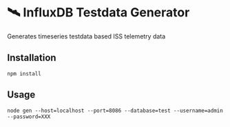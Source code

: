 # 🛰 InfluxDB Testdata Generator

Generates timeseries testdata based ISS telemetry data

## Installation

```
npm install
```

## Usage

```
node gen --host=localhost --port=8086 --database=test --username=admin --password=XXX
```
